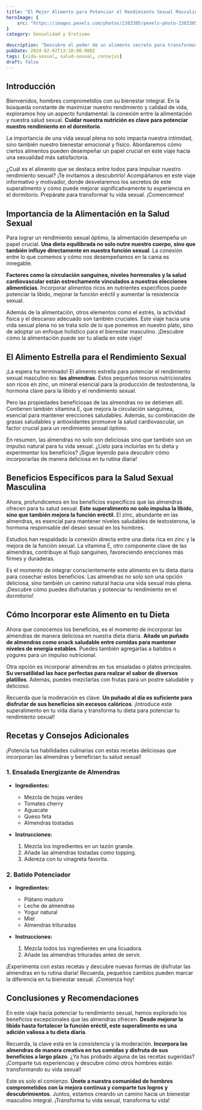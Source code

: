 ```yaml
---
title: "El Mejor Alimento para Potenciar el Rendimiento Sexual Masculino"
heroImage: {
	src: "https://images.pexels.com/photos/2383305/pexels-photo-2383305.jpeg?auto=compress&cs=tinysrgb&w=600",
}
category: Sexualidad y Erotismo

description: "Descubre el poder de un alimento secreto para transformar tu vida sexual. Con nuestra guía completa, aprende cómo integrar este potenciador en tu dieta y mejora tu rendimiento en el dormitorio. ¡Alcanza nuevas alturas de satisfacción sexual hoy!"
pubDate: 2024-02-02T13:10:00.000Z
tags: [vida-sexual, salud-sexual, consejos]
draft: false
---
```


## Introducción

Bienvenidos, hombres comprometidos con su bienestar integral. En la búsqueda constante de maximizar nuestro rendimiento y calidad de vida, exploramos hoy un aspecto fundamental: la conexión entre la alimentación y nuestra salud sexual. **Cuidar nuestra nutrición es clave para potenciar nuestro rendimiento en el dormitorio**.

La importancia de una vida sexual plena no solo impacta nuestra intimidad, sino también nuestro bienestar emocional y físico. Abordaremos cómo ciertos alimentos pueden desempeñar un papel crucial en este viaje hacia una sexualidad más satisfactoria.

¿Cuál es el alimento que se destaca entre todos para impulsar nuestro rendimiento sexual? ¡Te invitamos a descubrirlo! Acompáñanos en este viaje informativo y motivador, donde desvelaremos los secretos de este superalimento y cómo puede mejorar significativamente tu experiencia en el dormitorio. Prepárate para transformar tu vida sexual. ¡Comencemos!

## Importancia de la Alimentación en la Salud Sexual

Para lograr un rendimiento sexual óptimo, la alimentación desempeña un papel crucial. **Una dieta equilibrada no solo nutre nuestro cuerpo, sino que también influye directamente en nuestra función sexual**. La conexión entre lo que comemos y cómo nos desempeñamos en la cama es innegable.

**Factores como la circulación sanguínea, niveles hormonales y la salud cardiovascular están estrechamente vinculados a nuestras elecciones alimenticias**. Incorporar alimentos ricos en nutrientes específicos puede potenciar la libido, mejorar la función eréctil y aumentar la resistencia sexual.

Además de la alimentación, otros elementos como el estrés, la actividad física y el descanso adecuado son también cruciales. Este viaje hacia una vida sexual plena no se trata solo de lo que ponemos en nuestro plato, sino de adoptar un enfoque holístico para el bienestar masculino. ¡Descubre cómo la alimentación puede ser tu aliada en este viaje!

## El Alimento Estrella para el Rendimiento Sexual

¡La espera ha terminado! El alimento estrella para potenciar el rendimiento sexual masculino es: **las almendras**. Estos pequeños tesoros nutricionales son ricos en zinc, un mineral esencial para la producción de testosterona, la hormona clave para la libido y el rendimiento sexual.

Pero las propiedades beneficiosas de las almendras no se detienen allí. Contienen también vitamina E, que mejora la circulación sanguínea, esencial para mantener erecciones saludables. Además, su combinación de grasas saludables y antioxidantes promueve la salud cardiovascular, un factor crucial para un rendimiento sexual óptimo.

En resumen, las almendras no solo son deliciosas sino que también son un impulso natural para tu vida sexual. ¿Listo para incluirlas en tu dieta y experimentar los beneficios? ¡Sigue leyendo para descubrir cómo incorporarlas de manera deliciosa en tu rutina diaria!

## Beneficios Específicos para la Salud Sexual Masculina

Ahora, profundicemos en los beneficios específicos que las almendras ofrecen para tu salud sexual. **Este superalimento no solo impulsa la libido, sino que también mejora la función eréctil**. El zinc, abundante en las almendras, es esencial para mantener niveles saludables de testosterona, la hormona responsable del deseo sexual en los hombres.

Estudios han respaldado la conexión directa entre una dieta rica en zinc y la mejora de la función sexual. La vitamina E, otro componente clave de las almendras, contribuye al flujo sanguíneo, favoreciendo erecciones más firmes y duraderas.

Es el momento de integrar conscientemente este alimento en tu dieta diaria para cosechar estos beneficios. Las almendras no solo son una opción deliciosa, sino también un camino natural hacia una vida sexual más plena. ¡Descubre cómo puedes disfrutarlas y potenciar tu rendimiento en el dormitorio!

## Cómo Incorporar este Alimento en tu Dieta

Ahora que conocemos los beneficios, es el momento de incorporar las almendras de manera deliciosa en nuestra dieta diaria. **Añade un puñado de almendras como snack saludable entre comidas para mantener niveles de energía estables**. Puedes también agregarlas a batidos o yogures para un impulso nutricional.

Otra opción es incorporar almendras en tus ensaladas o platos principales. **Su versatilidad las hace perfectas para realzar el sabor de diversos platillos**. Además, puedes mezclarlas con frutas para un postre saludable y delicioso.

Recuerda que la moderación es clave. **Un puñado al día es suficiente para disfrutar de sus beneficios sin excesos calóricos**. ¡Introduce este superalimento en tu vida diaria y transforma tu dieta para potenciar tu rendimiento sexual!

## Recetas y Consejos Adicionales

¡Potencia tus habilidades culinarias con estas recetas deliciosas que incorporan las almendras y benefician tu salud sexual!

### 1. Ensalada Energizante de Almendras

- **Ingredientes:**

  - Mezcla de hojas verdes
  - Tomates cherry
  - Aguacate
  - Queso feta
  - Almendras tostadas

- **Instrucciones:**
  1. Mezcla los ingredientes en un tazón grande.
  2. Añade las almendras tostadas como topping.
  3. Adereza con tu vinagreta favorita.

### 2. Batido Potenciador

- **Ingredientes:**

  - Plátano maduro
  - Leche de almendras
  - Yogur natural
  - Miel
  - Almendras trituradas

- **Instrucciones:**
  1. Mezcla todos los ingredientes en una licuadora.
  2. Añade las almendras trituradas antes de servir.

¡Experimenta con estas recetas y descubre nuevas formas de disfrutar las almendras en tu rutina diaria! Recuerda, pequeños cambios pueden marcar la diferencia en tu bienestar sexual. ¡Comienza hoy!

## Conclusiones y Recomendaciones

En este viaje hacia potenciar tu rendimiento sexual, hemos explorado los beneficios excepcionales que las almendras ofrecen. **Desde mejorar la libido hasta fortalecer la función eréctil, este superalimento es una adición valiosa a tu dieta diaria**.

Recuerda, la clave está en la consistencia y la moderación. **Incorpora las almendras de manera creativa en tus comidas y disfruta de sus beneficios a largo plazo**. ¿Ya has probado alguna de las recetas sugeridas? ¡Comparte tus experiencias y descubre cómo otros hombres están transformando su vida sexual!

Este es solo el comienzo. **Únete a nuestra comunidad de hombres comprometidos con la mejora continua y comparte tus logros y descubrimientos**. Juntos, estamos creando un camino hacia un bienestar masculino integral. ¡Transforma tu vida sexual, transforma tu vida!
